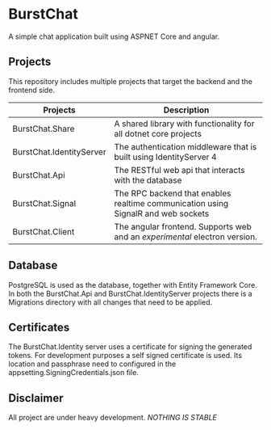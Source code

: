 # BurstChat
A simple chat application built using ASPNET Core and angular.

## Projects
This repository includes multiple projects that target the backend and the frontend side.

| Projects | Description |
| --- | --- |
| BurstChat.Share   | A shared library with functionality for all dotnet core projects |
| BurstChat.IdentityServer | The authentication middleware that is built using IdentityServer 4 |
| BurstChat.Api | The RESTful web api that interacts with the database |
| BurstChat.Signal | The RPC backend that enables realtime communication using SignalR and web sockets |
| BurstChat.Client | The angular frontend. Supports web and an *experimental* electron  version. |



## Database
PostgreSQL is used as the database, together with Entity Framework Core. In both the BurstChat.Api and BurstChat.IdentityServer projects there is a Migrations directory with all changes that need to be applied.

## Certificates
The BurstChat.Identity server uses a certificate for signing the generated tokens. For development purposes a self signed certificate is used. Its location and passphrase need to configured in the appsetting.SigningCredentials.json file.

## Disclaimer
All project are under heavy development. *NOTHING IS STABLE*
